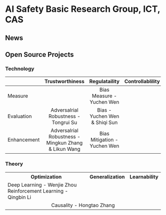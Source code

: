 # AI Safety Basic Research Group, ICT, CAS

## News



## Open Source Projects

### Technology

| |Trustworthiness|Regulataility|Controllablility|
|:----|:----:|:----:|:----:|
|Measure|     |Bias Measure - Yuchen Wen|    |
|Evaluation|Adversalrial Robustness - Tongrui Su|Bias - Yuchen Wen & Shiqi Sun|   |
|Enhancement|Adversalrial Robustness - Mingkun Zhang & Likun Wang| Bias Mitigation - Yuchen Wen|  |

### Theory

<table>
  <tr>
    <th>Optimization</th>
    <th>Generalization</th>
    <th>Learnability</th>
  </tr>
  <tr>
    <td>Deep Learning - Wenjie Zhou<br>Reinforcement Learning - Qingbin Li</td>
    <td></td>
    <td></td>
  </tr>
  <tr>
    <td colspan="3" style="text-align: center;">Causality - Hongtao Zhang</td>
  </tr>
</table>
